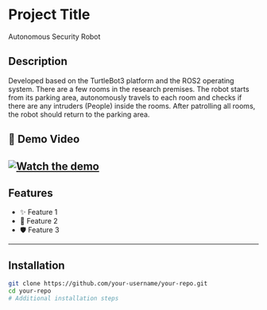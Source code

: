 # Project Title
Autonomous Security Robot
## Description
Developed based on the TurtleBot3 platform and the ROS2 operating system.
There are a few rooms in the research premises. The robot starts from its parking area, autonomously travels to each room and checks if there are any intruders (People) inside the rooms. After patrolling all rooms, the robot should return to the parking area.

## 🎥 Demo Video

[![Watch the demo]([https://img.youtube.com/vi/your-youtube-id/maxresdefault.jpg)](https://www.youtube.com/watch?v=your-youtube-id](https://youtu.be/_jqhGAFgSTs))
---

## Features

- ✨ Feature 1
- 🚀 Feature 2
- 🛡️ Feature 3

---

## Installation

```bash
git clone https://github.com/your-username/your-repo.git
cd your-repo
# Additional installation steps
